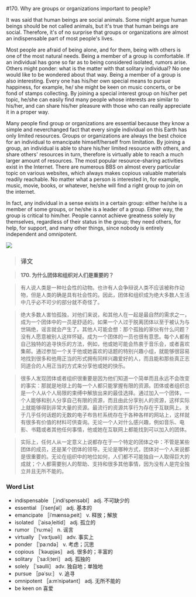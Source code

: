 #170. Why are groups or organizations important to people?

It was said that human beings are social animals. Some might argue human beings should be not called animals, but it's true that human beings are social. Therefore, it's of no surprise that groups or organizations are almost an indispensable part of most people's lives.

Most people are afraid of being alone, and for them, being with others is one of the most natural needs. Being a member of a group is comfortable. If an individual has gone so far as to being considered isolated, rumors arise. Others might ponder: what is the matter with that solitary individual? No one would like to be wondered about that way. Being a member of a group is also interesting. Every one has his/her own special means to pursue happiness, for example, he/ she might be keen on music concerts, or be fond of stamps collecting. By joining a special interest group on his/her pet topic, he/she can easily find many people whose interests are similar to his/her, and can share his/her pleasure with those who can really appreciate it in a proper way.

Many people find group or organizations are essential because they know a simple and neverchanged fact that every single individual on this Earth has only limited resources. Groups or organizations are always the best choice for an individual to emancipate himself/herself from limitation. By joining a group, an individual is able to share his/her limited resource with others, and share others' resources in turn, therefore is virtually able to reach a much larger amount of resources. The most popular resource-sharing activities exist in the Internet. There are numerous BBS on almost every particular topic on various websites, which always makes copious valuable materials readily reachable. No matter what a person is interested in, for example, music, movie, books, or whatever, he/she will find a right group to join on the internet.

In fact, any individual in a sense exists in a certain group: either he/she is a member of some groups, or he/she is a leader of a group. Either way, the group is critical to him/her. People cannot achieve greatness solely by themselves, regardless of their status in the group; they need others, for help, for support, and many other things, since nobody is entirely independent and omnipotent.

![](images/TOEFL-iBT-High-Score-Essays-170.jpg)

> ### 译文

> **170. 为什么团体和组织对人们是重要的？**

> 有人说人类是一种社会性的动物。也许有人会争辩说人类不应该被称作动物，但是人类的确是具有社会性的。因此，团体和组织成为绝大多数人生活中几乎必不可少的部分就不奇怪了。

> 绝大多数人害怕孤独，对他们来说，和其他人在一起是最自然的需求之一，成为一个团体中的一员是舒适的。如果一个人过于脱离团体以至于被认为与世隔绝，谣言就会产生了。其他人可能会想：那个孤独的家伙有什么问题？没有人愿意被别人这样怀疑。成为一个团体的一员也很有意思。每个人都有自己独特的追寻快乐的方法，例如，他或她可能会热衷于音乐会，或者喜欢集邮。通过参加一个关于他或她喜欢的话题的特别兴趣小组，就能够很容易地找到很多和他用正当的形式拥有同样兴趣爱好的人，而且能和那些真正志同道合的人用正当的方式来分享他或她的快乐。

> 很多人发现团体或者组织很重要是因为他们知道一个简单而且永远不会改变的事实：那就是地球上的每一个人都只能掌握有限的资源。团体或者组织总是一个人从个人局限的束缚中解放出来的最佳选择。通过加入一个团体，一个人能够和别人分享自己有限的资源，而且由此分享别人的资源，这样实际上就能够得到非常大量的资源。最流行的资源共享行为存在于互联网上。关于几乎任何话题的无数的电子布告栏系统存在于各种各样的网站上，这样就有很多有价值的材料可供查询。无论一个人对什么感兴趣，例如音乐、电影、书籍或者其他任何事情，他或她在互联网上都能找到可以加入的团体。

> 实际上，任何人从一定意义上说都存在于一个特定的团体之中：不管是某些团体的成员，还是某个团体的领导。无论是哪种方式，团体对一个人来说都是很重要的。无论在组织中的地位如何，人们都不可能独自一人取得巨大的成就；个人都需要别人的帮助、支持和很多其他事情，因为没有人是完全独立并且无所不能的。

### Word List

 * indispensable ［ˌindiˈspensəbl］ adj. 不可缺少的
 * essential ［iˈsenʃəl］ adj. 基本的
 * emancipate ［iˈmænsəˌpeit］ v. 释放；解放
 * isolated ［ˈaisəˌleitid］ adj. 孤立的
 * rumor ［ˈru:mə］ n. 谣言
 * virtually ［ˈvə:tjuəli］ adv. 事实上
 * ponder ［ˈpa:ndə］ v. 考虑；沉思
 * copious ［ˈkəupjəs］ adj. 很多的；丰富的
 * solitary ［ˈsa:liˌteri］ adj. 孤独的
 * solely ［ˈsəulli］ adv. 独自地；单独地
 * pursue ［pəˈsu:］ v. 追寻
 * omnipotent ［a:mˈnipətənt］ adj. 无所不能的
 * be keen on 喜爱
